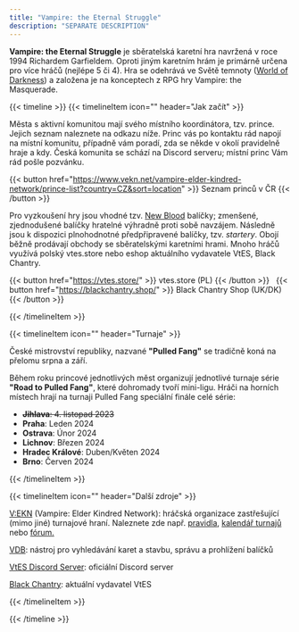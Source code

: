 ```yaml
---
title: "Vampire: the Eternal Struggle"
description: "SEPARATE DESCRIPTION"
---
```


**Vampire: the Eternal Struggle** je sběratelská karetní hra navržená v roce 1994 Richardem Garfieldem.
Oproti jiným karetním hrám je primárně určena pro více hráčů (nejlépe 5 či 4). Hra se odehrává ve Světě temnoty
 ([World of Darkness](www.worldofdarkness.com)) a založena je na konceptech z RPG hry Vampire: the Masquerade.

{{< timeline >}}
{{< timelineItem icon="" header="Jak začít" >}}

<p>
Města s aktivní komunitou mají svého místního koordinátora, tzv. prince. Jejich seznam naleznete na odkazu níže.
 Princ vás po kontaktu rád napojí na místní komunitu, případně vám poradí, zda se někde v okolí pravidelně hraje a kdy.
 Česká komunita se schází na Discord serveru; místní princ Vám rád pošle pozvánku.
</p>
 
 {{< button href="https://www.vekn.net/vampire-elder-kindred-network/prince-list?country=CZ&sort=location" >}}
 Seznam princů v ČR
 {{< /button >}}

<p>Pro vyzkoušení hry jsou vhodné tzv. <a href="https://www.blackchantry.com/products/vampire-the-eternal-struggle-fifth-edition/new-blood-introductory-decks-for-vampire-the-eternal-struggle/">New Blood</a>
 balíčky; zmenšené, zjednodušené balíčky hratelné výhradně proti sobě navzájem. Následně jsou k dispozici plnohodnotné
 předpřipravené balíčky, tzv. <em>startery</em>. Obojí běžně prodávají obchody se sběratelskými karetními hrami. Mnoho
 hráčů využívá polský vtes.store nebo eshop aktuálního vydavatele VtES, Black Chantry.
 </p>
 
 {{< button href="https://vtes.store/" >}}
  vtes.store (PL)
 {{< /button >}}
 &nbsp;
 {{< button href="https://blackchantry.shop/" >}}
  Black Chantry Shop (UK/DK)
 {{< /button >}}

<p></p>

{{< /timelineItem >}}

{{< timelineItem icon="" header="Turnaje" >}}
<p>České mistrovství republiky, nazvané <strong>"Pulled Fang"</strong> se tradičně koná na přelomu srpna a září.</p>

<p>Během roku princové jednotlivých měst organizují jednotlivé turnaje série <strong>"Road to Pulled Fang"</strong>, které dohromady tvoří mini-ligu. Hráči na horních místech hrají na turnaji Pulled Fang speciální finále celé série:</p>

<ul>
<li><s><strong>Jihlava</strong>: 4. listopad 2023</s></li>
<li><strong>Praha</strong>: Leden 2024</li>
<li><strong>Ostrava</strong>: Únor 2024</li>
<li><strong>Lichnov</strong>: Březen 2024</li>
<li><strong>Hradec Králové</strong>: Duben/Květen 2024</li>
<li><strong>Brno</strong>: Červen 2024</li>
</ul>

{{< /timelineItem >}}

{{< timelineItem icon="" header="Další zdroje" >}}

<p><a href="https://www.vekn.net">V:EKN</a> (Vampire: Elder Kindred Network): hráčská organizace zastřešující (mimo
 jiné) turnajové hraní. Naleznete zde např. <a href="https://www.vekn.net/rulebook">pravidla</a>,
 <a href="https://www.vekn.net/event-calendar">kalendář turnajů</a> nebo
 <a href="https://www.vekn.net/forum">fórum.</a>
 </p>
<p><a href="https://vdb.im/">VDB</a>: nástroj pro vyhledávání karet a stavbu, správu a prohlížení balíčků</p>
<p><a href="https://discord.gg/vampire-the-eternal-struggle-official-887471681277399091">VtES Discord Server</a>: oficiální Discord server</p>
<p><a href="https://www.blackchantry.com/">Black Chantry</a>: aktuální vydavatel VtES</p>

{{< /timelineItem >}}

{{< /timeline >}}
